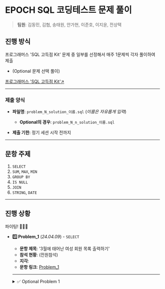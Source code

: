 # EPOCH SQL 코딩테스트 문제 풀이
> **팀원**: 김동민, 김협, 송태원, 안가현, 이준호, 이지윤, 전상택



## 진행 방식
프로그래머스 'SQL 고득점 Kit' 문제 중 일부를 선정해서 매주 1문제씩 각자 풀이하여 제출 
- (Optional 문제 선택 풀이)

[프로그래머스 'SQL 고득점 Kit'↗️](https://school.programmers.co.kr/learn/challenges?tab=sql_practice_kit)

---



### 제출 양식
- **파일명**: `problem_N_solution_이름.sql` (_이름은 자유롭게 입력_)
  - **Optional의 경우**: `problem_N_n_solution_이름.sql`

- **제출 기한**: 정기 세션 시작 전까지
---



## 문항 주제

1. `SELECT`
2. `SUM`, `MAX`, `MIN`
3. `GROUP BY`
4. `IS NULL`
5. `JOIN`
6. `STRING`, `DATE`

---

## 진행 상황

파이팅! 🚀🚀🚀 

- **1️⃣ Problem_1** (_24.04.09_) - `SELECT`
  - **문항 제목**: '3월에 태어난 여성 회원 목록 출력하기'
  - **참석 현황**: (전원참석)
  - **지각**:
  - **문항 링크**: [Problem_1](https://school.programmers.co.kr/learn/courses/30/lessons/131120)
  ---
  <details>
  <summary>✅ Optional Problem 1</summary>
  <div markdown="1">

  ---
  - **Problem_1_1** (_24.04.09_) - `SELECT`
  - **문항 제목**: '흉부외과 또는 일반외과 의사 목록 출력하기'
  - **제출자**: 
  - **문항 링크**: [Optional 1-1](https://school.programmers.co.kr/learn/courses/30/lessons/132203)
  ---

  - **Problem_1_2** (_24.04.09_) - `(SUM, MAX, MIN)`
  - **문항 제목**: '가장 비싼 상품 구하기'
  - **제출자**: 
  - **문항 링크**: [Optional 1-2](https://school.programmers.co.kr/learn/courses/30/lessons/131697)
  ---
  
  - **Problem_1_3** (_24.04.09_) - `String, Date`
  - **문항 제목**: '특정 옵션이 포함된 자동차 리스트 구하기'
  - **제출자**: 
  - **문항 링크**: [Optional 1-3](https://school.programmers.co.kr/learn/courses/30/lessons/157343)
  ---
  
  </div>
  </details>
